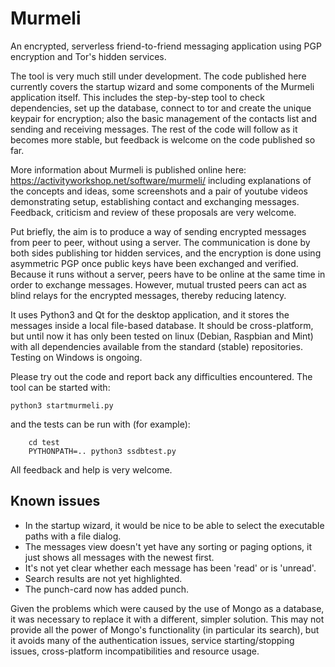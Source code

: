# Murmeli
An encrypted, serverless friend-to-friend messaging application using PGP encryption and Tor's hidden services.

The tool is very much still under development.  The code published here currently covers the startup wizard and some components of the Murmeli application itself.  This includes the step-by-step tool to check dependencies, set up the database, connect to tor and create the unique keypair for encryption; also the basic management of the contacts list and sending and receiving messages.  The rest of the code will follow as it becomes more stable, but feedback is welcome on the code published so far.

More information about Murmeli is published online here:
    https://activityworkshop.net/software/murmeli/
including explanations of the concepts and ideas, some screenshots and a pair of youtube videos demonstrating setup, establishing contact and exchanging messages.  Feedback, criticism and review of these proposals are very welcome.

Put briefly, the aim is to produce a way of sending encrypted messages from peer to peer, without using a server.  The communication is done by both sides publishing tor hidden services, and the encryption is done using asymmetric PGP once public keys have been exchanged and verified.  Because it runs without a server, peers have to be online at the same time in order to exchange messages.  However, mutual trusted peers can act as blind relays for the encrypted messages, thereby reducing latency.

It uses Python3 and Qt for the desktop application, and it stores the messages inside a local file-based database.  It should be cross-platform, but until now it has only been tested on linux (Debian, Raspbian and Mint) with all dependencies available from the standard (stable) repositories.  Testing on Windows is ongoing.

Please try out the code and report back any difficulties encountered.  The tool can be started with:

	python3 startmurmeli.py

and the tests can be run with (for example):

        cd test
        PYTHONPATH=.. python3 ssdbtest.py

All feedback and help is very welcome.

## Known issues

* In the startup wizard, it would be nice to be able to select the executable paths with a file dialog.
* The messages view doesn't yet have any sorting or paging options, it just shows all messages with the newest first.
* It's not yet clear whether each message has been 'read' or is 'unread'.
* Search results are not yet highlighted.
* The punch-card now has added punch.

Given the problems which were caused by the use of Mongo as a database, it was necessary
to replace it with a different, simpler solution.  This may not provide all the power of Mongo's
functionality (in particular its search), but it avoids many of the authentication issues,
service starting/stopping issues, cross-platform incompatibilities and resource usage.
